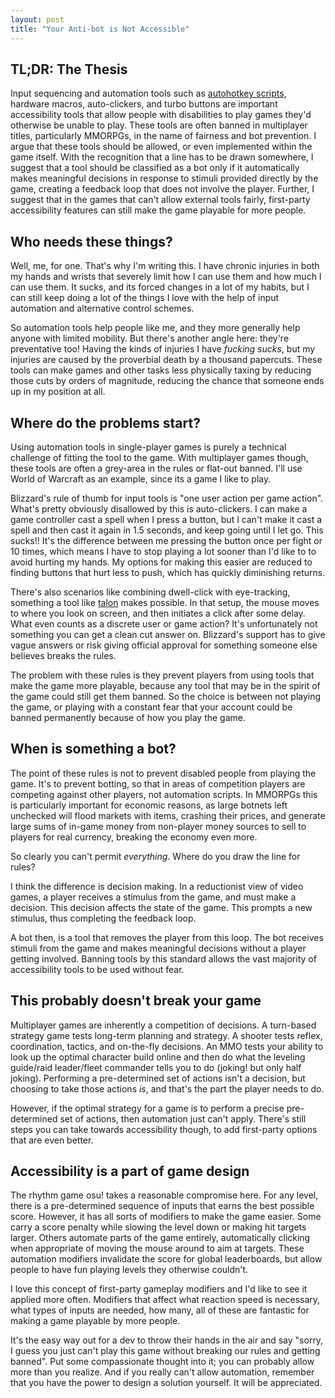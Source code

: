 ```yaml
---
layout: post
title: "Your Anti-bot is Not Accessible"
---
```



## TL;DR: The Thesis

Input sequencing and automation tools such as [autohotkey scripts](https://www.autohotkey.com/), hardware macros, auto-clickers, and turbo buttons are important accessibility tools that allow people with disabilities to play games they'd otherwise be unable to play. These tools are often banned in multiplayer titles, particularly MMORPGs, in the name of fairness and bot prevention. I argue that these tools should be allowed, or even implemented within the game itself. With the recognition that a line has to be drawn somewhere, I suggest that a tool should be classified as a bot only if it automatically makes meaningful decisions in response to stimuli provided directly by the game, creating a feedback loop that does not involve the player. Further, I suggest that in the games that can't allow external tools fairly, first-party accessibility features can still make the game playable for more people.


## Who needs these things?

Well, me, for one. That's why I'm writing this. I have chronic injuries in both my hands and wrists that severely limit how I can use them and how much I can use them. It sucks, and its forced changes in a lot of my habits, but I can still keep doing a lot of the things I love with the help of input automation and alternative control schemes.

So automation tools help people like me, and they more generally help anyone with limited mobility. But there's another angle here: they're preventative too! Having the kinds of injuries I have _fucking sucks_, but my injuries are caused by the proverbial death by a thousand papercuts. These tools can make games and other tasks less physically taxing by reducing those cuts by orders of magnitude, reducing the chance that someone ends up in my position at all.


## Where do the problems start?

Using automation tools in single-player games is purely a technical challenge of fitting the tool to the game. With multiplayer games though, these tools are often a grey-area in the rules or flat-out banned. I'll use World of Warcraft as an example, since its a game I like to play.

Blizzard's rule of thumb for input tools is "one user action per game action". What's pretty obviously disallowed by this is auto-clickers. I can make a game controller cast a spell when I press a button, but I can't make it cast a spell and then cast it again in 1.5 seconds, and keep going until I let go. This sucks!! It's the difference between me pressing the button once per fight or 10 times, which means I have to stop playing a lot sooner than I'd like to to avoid hurting my hands. My options for making this easier are reduced to finding buttons that hurt less to push, which has quickly diminishing returns.

There's also scenarios like combining dwell-click with eye-tracking, something a tool like [talon](https://talonvoice.com/) makes possible. In that setup, the mouse moves to where you look on screen, and then initiates a click after some delay. What even counts as a discrete user or game action? It's unfortunately not something you can get a clean cut answer on. Blizzard's support has to give vague answers or risk giving official approval for something someone else believes breaks the rules.

The problem with these rules is they prevent players from using tools that make the game more playable, because any tool that may be in the spirit of the game could still get them banned. So the choice is between not playing the game, or playing with a constant fear that your account could be banned permanently because of how you play the game.


## When is something a bot?

The point of these rules is not to prevent disabled people from playing the game. It's to prevent botting, so that in areas of competition players are competing against other players, not automation scripts. In MMORPGs this is particularly important for economic reasons, as large botnets left unchecked will flood markets with items, crashing their prices, and generate large sums of in-game money from non-player money sources to sell to players for real currency, breaking the economy even more.

So clearly you can't permit _everything_. Where do you draw the line for rules?

I think the difference is decision making. In a reductionist view of video games, a player receives a stimulus from the game, and must make a decision. This decision affects the state of the game. This prompts a new stimulus, thus completing the feedback loop.

A bot then, is a tool that removes the player from this loop. The bot receives stimuli from the game and makes meaningful decisions without a player getting involved. Banning tools by this standard allows the vast majority of accessibility tools to be used without fear.


## This probably doesn't break your game

Multiplayer games are inherently a competition of decisions. A turn-based strategy game tests long-term planning and strategy. A shooter tests reflex, coordination, tactics, and on-the-fly decisions. An MMO tests your ability to look up the optimal character build online and then do what the leveling guide/raid leader/fleet commander tells you to do (joking! but only half joking). Performing a pre-determined set of actions isn't a decision, but choosing to take those actions _is_, and that's the part the player needs to do.

However, if the optimal strategy for a game is to perform a precise pre-determined set of actions, then automation just can't apply. There's still steps you can take towards accessibility though, to add first-party options that are even better.


## Accessibility is a part of game design

The rhythm game osu! takes a reasonable compromise here. For any level, there is a pre-determined sequence of inputs that earns the best possible score. However, it has all sorts of modifiers to make the game easier. Some carry a score penalty while slowing the level down or making hit targets larger. Others automate parts of the game entirely, automatically clicking when appropriate of moving the mouse around to aim at targets. These automation modifiers invalidate the score for global leaderboards, but allow people to have fun playing levels they otherwise couldn't.

I love this concept of first-party gameplay modifiers and I'd like to see it applied more often. Modifiers that affect what reaction speed is necessary, what types of inputs are needed, how many, all of these are fantastic for making a game playable by more people.

It's the easy way out for a dev to throw their hands in the air and say "sorry, I guess you just can't play this game without breaking our rules and getting banned". Put some compassionate thought into it; you can probably allow more than you realize. And if you really can't allow automation, remember that you have the power to design a solution yourself. It will be appreciated.
